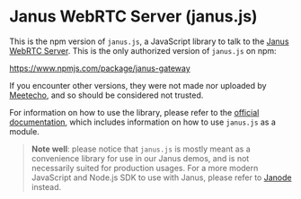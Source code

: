 Janus WebRTC Server (janus.js)
==============================

This is the npm version of `janus.js`, a JavaScript library to talk to the [Janus WebRTC Server](https://github.com/meetecho/janus-gateway). This is the only authorized version of `janus.js` on npm:

https://www.npmjs.com/package/janus-gateway

If you encounter other versions, they were not made nor uploaded by [Meetecho](https://www.meetecho.com), and so should be considered not trusted.

For information on how to use the library, please refer to the [official documentation](https://janus.conf.meetecho.com/docs/JS), which includes information on how to use `janus.js` as a module.

> **Note well**: please notice that `janus.js` is mostly meant as a convenience library for use in our Janus demos, and is not necessarily suited for production usages. For a more modern JavaScript and Node.js SDK to use with Janus, please refer to [Janode](https://www.npmjs.com/package/janode) instead.
